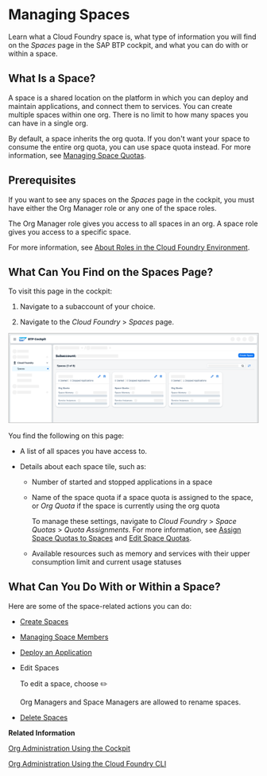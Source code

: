 <!-- loio5209d55d8dd84228897112b0655d999b -->

<link rel="stylesheet" type="text/css" href="../css/sap-icons.css"/>

# Managing Spaces

Learn what a Cloud Foundry space is, what type of information you will find on the *Spaces* page in the SAP BTP cockpit, and what you can do with or within a space.



<a name="loio5209d55d8dd84228897112b0655d999b__section_ib5_prc_1bc"/>

## What Is a Space?

A space is a shared location on the platform in which you can deploy and maintain applications, and connect them to services. You can create multiple spaces within one org. There is no limit to how many spaces you can have in a single org.

By default, a space inherits the org quota. If you don't want your space to consume the entire org quota, you can use space quota instead. For more information, see [Managing Space Quotas](managing-space-quotas-4e5f0ee.md).



<a name="loio5209d55d8dd84228897112b0655d999b__section_sm3_bsx_dbc"/>

## Prerequisites

If you want to see any spaces on the *Spaces* page in the cockpit, you must have either the Org Manager role or any one of the space roles.

The Org Manager role gives you access to all spaces in an org. A space role gives you access to a specific space.

For more information, see [About Roles in the Cloud Foundry Environment](about-roles-in-the-cloud-foundry-environment-0907638.md).



<a name="loio5209d55d8dd84228897112b0655d999b__section_wm2_5tr_bbc"/>

## What Can You Find on the Spaces Page?

To visit this page in the cockpit:

1.  Navigate to a subaccount of your choice.

2.  Navigate to the *Cloud Foundry* \> *Spaces* page.


![Here's what a sample Spaces page might contain.](images/Managing_Spaces_SUI_Graphic_ce58eb0.png)

You find the following on this page:

-   A list of all spaces you have access to.

-   Details about each space tile, such as:

    -   Number of started and stopped applications in a space

    -   Name of the space quota if a space quota is assigned to the space, or *Org Quota* if the space is currently using the org quota

        To manage these settings, navigate to *Cloud Foundry* \> *Space Quotas* \> *Quota Assignments*. For more information, see [Assign Space Quotas to Spaces](assign-space-quotas-to-spaces-13028c4.md) and [Edit Space Quotas](edit-space-quotas-2a58364.md).

    -   Available resources such as memory and services with their upper consumption limit and current usage statuses





<a name="loio5209d55d8dd84228897112b0655d999b__section_bpz_nrc_1bc"/>

## What Can You Do With or Within a Space?

Here are some of the space-related actions you can do:

-   [Create Spaces](create-spaces-2f6ed22.md)

-   [Managing Space Members](managing-space-members-5ab7738.md)

-   [Deploy an Application](deploy-an-application-09fdb9b.md)

-   Edit Spaces

    To edit a space, choose :pencil2:

    Org Managers and Space Managers are allowed to rename spaces.

-   [Delete Spaces](delete-spaces-1eb6a09.md)


**Related Information**  


[Org Administration Using the Cockpit](org-administration-using-the-cockpit-c4c25cc.md "In the Cloud Foundry environment, manage orgs, spaces and space quota plans using the SAP BTP cockpit.")

[Org Administration Using the Cloud Foundry CLI](org-administration-using-the-cloud-foundry-cli-927377f.md "Use the Cloud Foundry command line interface (CF CLI) for managing subaccounts in the Cloud Foundry environment, such as creating orgs and spaces, or managing quota.")

